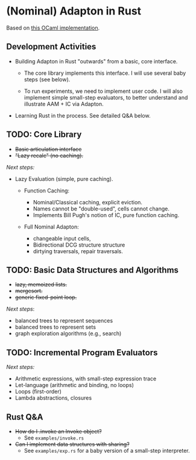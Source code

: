 (Nominal) Adapton in Rust
==========================

Based on [this OCaml implementation](https://github.com/plum-umd/adapton.ocaml).

Development Activities
-----------------------

 - Building Adapton in Rust "outwards" from a basic, core interface.

   - The core library implements this interface.
     I will use several baby steps (see below).

   - To run experiments, we need to implement user code.
     I will also implement simple small-step evaluators, to better
     understand and illustrate AAM + IC via Adapton.

 - Learning Rust in the process.  See detailed Q&A below.

TODO: Core Library
-----------------
  - <del> Basic articulation interface </del>
  - <del> "Lazy recalc" (no caching). </del>

*Next steps:*

- Lazy Evaluation (simple, pure caching).

  - Function Caching:
    - Nominal/Classical caching, explicit eviction.
    - Names cannot be "double-used", cells cannot change.
    - Implements Bill Pugh's notion of IC, pure function caching.

  - Full Nominal Adapton:
    - changeable input cells,
    - Bidirectional DCG structure structure
    - dirtying traversals, repair traversals.


TODO: Basic Data Structures and Algorithms
-------------------------------------------
 - <del> lazy, memoized lists. </del>
 - <del> mergesort. </del>
 - <del> generic fixed-point loop. </del>

*Next steps*:

 - balanced trees to represent sequences
 - balanced trees to represent sets
 - graph exploration algorithms (e.g., search)

TODO: Incremental Program Evaluators
-----------------------------------------------------------

*Next steps:*

 - Arithmetic expressions, with small-step expression trace
 - Let-language (arithmetic and binding, no loops)
 - Loops (first-order)
 - Lambda abstractions, closures


Rust Q&A
---------
 
  - <del> How do I .invoke an Invoke object? </del> 
     - See `examples/invoke.rs`
  - <del> Can I implement data structures with sharing? </del>
     - See `examples/exp.rs` for a
       baby version of a small-step interpreter.
